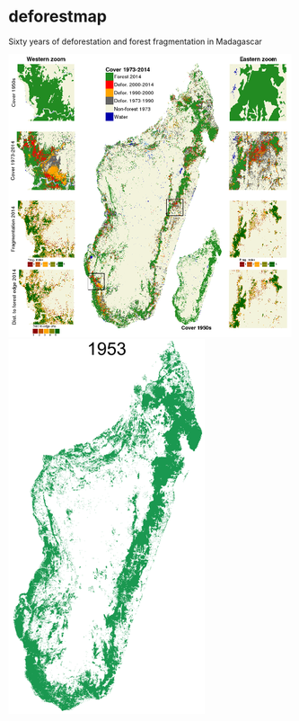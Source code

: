 # deforestmap

Sixty years of deforestation and forest fragmentation in Madagascar

<img alt="Evolution deforestation" src="outputs/fig_fcc.png" width="1000">

<img alt="Evolution deforestation" src="outputs/defor_Mada.gif" width="350">